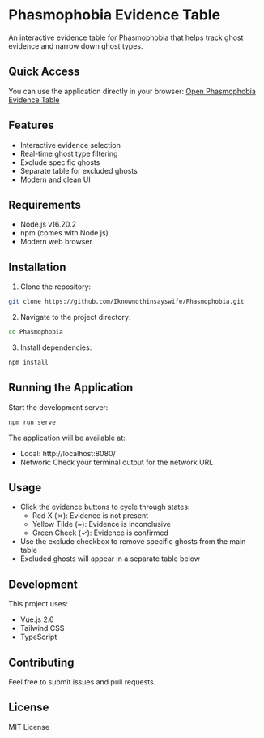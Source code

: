 # Phasmophobia Evidence Table

An interactive evidence table for Phasmophobia that helps track ghost evidence and narrow down ghost types.

## Quick Access
You can use the application directly in your browser:
[Open Phasmophobia Evidence Table](https://iknownothinsayswife.github.io/Phasmophobia/)

## Features
- Interactive evidence selection
- Real-time ghost type filtering
- Exclude specific ghosts
- Separate table for excluded ghosts
- Modern and clean UI

## Requirements
- Node.js v16.20.2
- npm (comes with Node.js)
- Modern web browser

## Installation

1. Clone the repository:
```bash
git clone https://github.com/Iknownothinsayswife/Phasmophobia.git
```

2. Navigate to the project directory:
```bash
cd Phasmophobia
```

3. Install dependencies:
```bash
npm install
```

## Running the Application

Start the development server:
```bash
npm run serve
```

The application will be available at:
- Local: http://localhost:8080/
- Network: Check your terminal output for the network URL

## Usage
- Click the evidence buttons to cycle through states:
  - Red X (✗): Evidence is not present
  - Yellow Tilde (~): Evidence is inconclusive
  - Green Check (✓): Evidence is confirmed
- Use the exclude checkbox to remove specific ghosts from the main table
- Excluded ghosts will appear in a separate table below

## Development
This project uses:
- Vue.js 2.6
- Tailwind CSS
- TypeScript

## Contributing
Feel free to submit issues and pull requests.

## License
MIT License